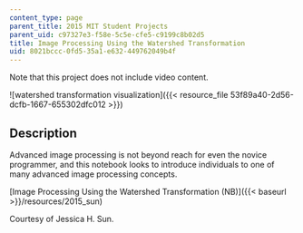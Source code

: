```yaml
---
content_type: page
parent_title: 2015 MIT Student Projects
parent_uid: c97327e3-f58e-5c5e-cfe5-c9199c8b02d5
title: Image Processing Using the Watershed Transformation
uid: 8021bccc-0fd5-35a1-e632-449762049b4f
---
```


Note that this project does not include video content.

![watershed transformation visualization]({{< resource_file 53f89a40-2d56-dcfb-1667-655302dfc012 >}})

Description
-----------

Advanced image processing is not beyond reach for even the novice programmer, and this notebook looks to introduce individuals to one of many advanced image processing concepts.

[Image Processing Using the Watershed Transformation (NB)]({{< baseurl >}}/resources/2015_sun)

Courtesy of Jessica H. Sun.